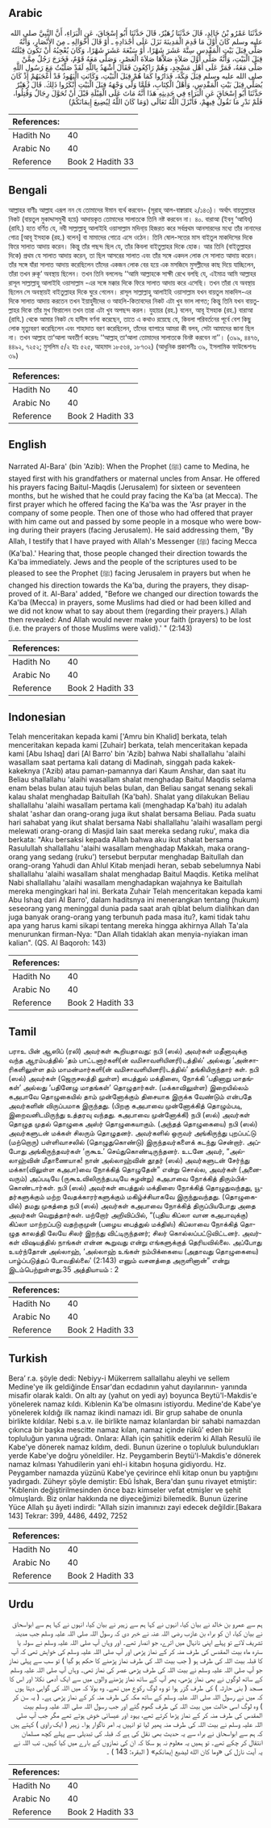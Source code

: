 ## Arabic


<div dir="rtl" lang="ar" style={{fontSize:'larger',backgroundColor:'#f8f9fa',padding:20}}>
حَدَّثَنَا عَمْرُو بْنُ خَالِدٍ، قَالَ حَدَّثَنَا زُهَيْرٌ، قَالَ حَدَّثَنَا أَبُو إِسْحَاقَ، عَنِ الْبَرَاءِ، أَنَّ النَّبِيَّ صلى الله عليه وسلم كَانَ أَوَّلَ مَا قَدِمَ الْمَدِينَةَ نَزَلَ عَلَى أَجْدَادِهِ ـ أَوْ قَالَ أَخْوَالِهِ ـ مِنَ الأَنْصَارِ، وَأَنَّهُ صَلَّى قِبَلَ بَيْتِ الْمَقْدِسِ سِتَّةَ عَشَرَ شَهْرًا، أَوْ سَبْعَةَ عَشَرَ شَهْرًا، وَكَانَ يُعْجِبُهُ أَنْ تَكُونَ قِبْلَتُهُ قِبَلَ الْبَيْتِ، وَأَنَّهُ صَلَّى أَوَّلَ صَلاَةٍ صَلاَّهَا صَلاَةَ الْعَصْرِ، وَصَلَّى مَعَهُ قَوْمٌ، فَخَرَجَ رَجُلٌ مِمَّنْ صَلَّى مَعَهُ، فَمَرَّ عَلَى أَهْلِ مَسْجِدٍ، وَهُمْ رَاكِعُونَ فَقَالَ أَشْهَدُ بِاللَّهِ لَقَدْ صَلَّيْتُ مَعَ رَسُولِ اللَّهِ صلى الله عليه وسلم قِبَلَ مَكَّةَ، فَدَارُوا كَمَا هُمْ قِبَلَ الْبَيْتِ، وَكَانَتِ الْيَهُودُ قَدْ أَعْجَبَهُمْ إِذْ كَانَ يُصَلِّي قِبَلَ بَيْتِ الْمَقْدِسِ، وَأَهْلُ الْكِتَابِ، فَلَمَّا وَلَّى وَجْهَهُ قِبَلَ الْبَيْتِ أَنْكَرُوا ذَلِكَ‏.‏ قَالَ زُهَيْرٌ حَدَّثَنَا أَبُو إِسْحَاقَ عَنِ الْبَرَاءِ فِي حَدِيثِهِ هَذَا أَنَّهُ مَاتَ عَلَى الْقِبْلَةِ قَبْلَ أَنْ تُحَوَّلَ رِجَالٌ وَقُتِلُوا، فَلَمْ نَدْرِ مَا نَقُولُ فِيهِمْ، فَأَنْزَلَ اللَّهُ تَعَالَى ‏(‏وَمَا كَانَ اللَّهُ لِيُضِيعَ إِيمَانَكُمْ‏)‏
</div>
<div style={{backgroundColor:'#f8f9fa',padding:20, marginBottom: 10}}><table> <thead> <tr> <th>References:</th> <th></th> </tr> </thead> <tbody><tr><td>Hadith No</td><td>40</td></tr><tr><td>Arabic No</td><td>40</td></tr><tr><td>Reference</td><td>Book 2 Hadith 33</td></tr></tbody></table></div>

## Bengali


<div dir="ltr" lang="bn" style={{fontSize:'larger',backgroundColor:'#f8f9fa',padding:20}}>
আল্লাহর বাণীঃ আল্লাহ এরূপ নন যে তোমাদের ঈমান ব্যর্থ করবেন- (সূরাহ্ আল-বাক্বারাহ ২/১৪৩)। অর্থাৎ বায়তুল্লাহর নিকট (বায়তুল মুকাদ্দাসমুখী হয়ে) আদায়কৃত তোমাদের সালাতকে তিনি নষ্ট করবেন না। ৪০. বারাআ (ইবনু ‘আযিব) (রাযি.) হতে বর্ণিত যে, নবী সাল্লাল্লাহু আলাইহি ওয়াসাল্লাম মদিনা্য় হিজরত করে সর্বপ্রথম আনসারদের মধ্যে তাঁর নানাদের গোত্র [আবূ ইসহাক (রহ.) বলেন] বা মামাদের গোত্রে এসে ওঠেন। তিনি ষোল-সতের মাস বাইতুল মাকদিসের দিকে ফিরে সালাত আদায় করেন। কিন্তু তাঁর পছন্দ ছিল যে, তাঁর কিবলা বাইতুল্লাহর দিকে হোক। আর তিনি (বাইতুল্লাহর দিকে) প্রথম যে সালাত আদায় করেন, তা ছিল আসরের সালাত এবং তাঁর সঙ্গে একদল লোক সে সালাত আদায় করেন। তাঁর সঙ্গে যাঁরা সালাত আদায় করেছিলেন তাঁদের একজন লোক বের হয়ে এক মসজিদে মুসল্লীদের কাছ দিয়ে যাচ্ছিলেন, তাঁরা তখন রুকূ‘ অবস্থায় ছিলেন। তখন তিনি বললেনঃ ‘‘আমি আল্লাহকে সাক্ষী রেখে বলছি যে, এইমাত্র আমি আল্লাহর রাসূল সাল্লাল্লাহু আলাইহি ওয়াসাল্লাম -এর সঙ্গে মক্কার দিকে ফিরে সালাত আদায় করে এসেছি। তখন তাঁরা যে অবস্থায় ছিলেন সে অবস্থায়ই বাইতুল্লাহর দিকে ঘুরে গেলেন। রাসূল সাল্লাল্লাহু আলাইহি ওয়াসাল্লাম যখন বায়তুল মাকদিস-এর দিকে সালাত আদায় করতেন তখন ইয়াহুদীদের ও আহলি-কিতাবদের নিকট এটা খুব ভাল লাগত; কিন্তু তিনি যখন বায়তুল্লাহর দিকে তাঁর মুখ ফিরালেন তখন তারা এটা খুব অপছন্দ করল। যুহায়র (রহ.) বলেন, আবূ ইসহাক (রহ.) বারাআ (রাযি.) থেকে আমার নিকট যে হাদীস বর্ণনা করেছেন, তাতে এ কথাও রয়েছে যে, কিবলা পরিবর্তনের পূর্বে বেশ কিছু লোক মৃত্যুবরণ করেছিলেন এবং শাহাদাত বরণ করেছিলেন, তাঁদের ব্যাপারে আমরা কী বলব, সেটা আমাদের জানা ছিল না। তখন আল্লাহ তা‘আলা অবতীর্ণ করেনঃ ‘‘আল্লাহ্ তা‘আলা তোমাদের সালাতকে বিনষ্ট করবেন না’’। (৩৯৯, ৪৪৭৬, ৪৪৯২, ৭২৫২; মুসলিম ৫/২ হাঃ ৫২৫, আহমাদ ১৮৫৬৪, ১৮৭৩২) (আধুনিক প্রকাশনীঃ ৩৯, ইসলামিক ফাউন্ডেশনঃ ৩৯)
</div>
<div style={{backgroundColor:'#f8f9fa',padding:20, marginBottom: 10}}><table> <thead> <tr> <th>References:</th> <th></th> </tr> </thead> <tbody><tr><td>Hadith No</td><td>40</td></tr><tr><td>Arabic No</td><td>40</td></tr><tr><td>Reference</td><td>Book 2 Hadith 33</td></tr></tbody></table></div>

## English


<div dir="ltr" lang="en" style={{fontSize:'larger',backgroundColor:'#f8f9fa',padding:20}}>
Narrated Al-Bara' (bin 'Azib): When the Prophet (ﷺ) came to Medina, he stayed first with his grandfathers or maternal uncles from Ansar. He offered his prayers facing Baitul-Maqdis (Jerusalem) for sixteen or seventeen months, but he wished that he could pray facing the Ka'ba (at Mecca). The first prayer which he offered facing the Ka'ba was the 'Asr prayer in the company of some people. Then one of those who had offered that prayer with him came out and passed by some people in a mosque who were bowing during their prayers (facing Jerusalem). He said addressing them, "By Allah, I testify that I have prayed with Allah's Messenger (ﷺ) facing Mecca (Ka'ba).' Hearing that, those people changed their direction towards the Ka'ba immediately. Jews and the people of the scriptures used to be pleased to see the Prophet (ﷺ) facing Jerusalem in prayers but when he changed his direction towards the Ka'ba, during the prayers, they disapproved of it. Al-Bara' added, "Before we changed our direction towards the Ka'ba (Mecca) in prayers, some Muslims had died or had been killed and we did not know what to say about them (regarding their prayers.) Allah then revealed: And Allah would never make your faith (prayers) to be lost (i.e. the prayers of those Muslims were valid).' " (2:143)
</div>
<div style={{backgroundColor:'#f8f9fa',padding:20, marginBottom: 10}}><table> <thead> <tr> <th>References:</th> <th></th> </tr> </thead> <tbody><tr><td>Hadith No</td><td>40</td></tr><tr><td>Arabic No</td><td>40</td></tr><tr><td>Reference</td><td>Book 2 Hadith 33</td></tr></tbody></table></div>

## Indonesian


<div dir="ltr" lang="id" style={{fontSize:'larger',backgroundColor:'#f8f9fa',padding:20}}>
Telah menceritakan kepada kami ['Amru bin Khalid] berkata, telah menceritakan kepada kami [Zuhair] berkata, telah menceritakan kepada kami [Abu Ishaq] dari [Al Barro' bin 'Azib] bahwa Nabi shallallahu 'alaihi wasallam saat pertama kali datang di Madinah, singgah pada kakek-kakeknya ('Azib) atau paman-pamannya dari Kaum Anshar, dan saat itu Beliau shallallahu 'alaihi wasallam shalat menghadap Baitul Maqdis selama enam belas bulan atau tujuh belas bulan, dan Beliau sangat senang sekali kalau shalat menghadap Baitullah (Ka'bah). Shalat yang dilakukan Beliau shallallahu 'alaihi wasallam pertama kali (menghadap Ka'bah) itu adalah shalat 'ashar dan orang-orang juga ikut shalat bersama Beliau. Pada suatu hari sahabat yang ikut shalat bersama Nabi shallallahu 'alaihi wasallam pergi melewati orang-orang di Masjid lain saat mereka sedang ruku', maka dia berkata: "Aku bersaksi kepada Allah bahwa aku ikut shalat bersama Rasulullah shallallahu 'alaihi wasallam menghadap Makkah, maka orang-orang yang sedang (ruku') tersebut berputar menghadap Baitullah dan orang-orang Yahudi dan Ahlul Kitab menjadi heran, sebab sebelumnya Nabi shallallahu 'alaihi wasallam shalat menghadap Baitul Maqdis. Ketika melihat Nabi shallallahu 'alaihi wasallam menghadapkan wajahnya ke Baitullah mereka mengingkari hal ini. Berkata Zuhair Telah menceritakan kepada kami Abu Ishaq dari Al Barro', dalam haditsnya ini menerangkan tentang (hukum) seseorang yang meninggal dunia pada saat arah qiblat belum dialihkan dan juga banyak orang-orang yang terbunuh pada masa itu?, kami tidak tahu apa yang harus kami sikapi tentang mereka hingga akhirnya Allah Ta'ala menurunkan firman-Nya: "Dan Allah tidaklah akan menyia-nyiakan iman kalian". (QS. Al Baqoroh: 143)
</div>
<div style={{backgroundColor:'#f8f9fa',padding:20, marginBottom: 10}}><table> <thead> <tr> <th>References:</th> <th></th> </tr> </thead> <tbody><tr><td>Hadith No</td><td>40</td></tr><tr><td>Arabic No</td><td>40</td></tr><tr><td>Reference</td><td>Book 2 Hadith 33</td></tr></tbody></table></div>

## Tamil


<div dir="ltr" lang="ta" style={{fontSize:'larger',backgroundColor:'#f8f9fa',padding:20}}>
பராஉ பின் ஆஸிப் (ரலி) அவர்கள் கூறியதாவது: நபி (ஸல்) அவர்கள் மதீனாவுக்கு வந்த ஆரம்பத்தில் ‘தம் பாட்டனார்களி(ன் வமிசாவளியினரி)டத்தில்’ அல்லது ‘அன்சாரிகளிலுள்ள தம் மாமன்மார்களி(ன் வமிசாவளியினரி)டத்தில்’ தங்கியிருந்தார் கள். நபி (ஸல்) அவர்கள் (ஜெருசலத்தி லுள்ள) பைத்துல் மக்திஸை, நோக்கி ‘பதினாறு மாதங்கள்’ அல்லது ‘பதினேழு மாதங்கள்’ தொழுதார்கள். (மக்காவிலுள்ள) இறையில்லம் கஅபாவே தொழுகையில் தாம் முன்னோக்கும் திசையாக இருக்க வேண்டும் என்பதே அவர்களின் விருப்பமாக இருந்தது. (பிறகு கஅபாவை முன்னோக்கித் தொழும்படி, இறைவனிடமிருந்து உத்தரவு வந்தது. கஅபாவை முன்னோக்கி) நபி (ஸல்) அவர்கள் தொழுத முதல் தொழுகை அஸ்ர் தொழுகையாகும். (அந்தத் தொழுகையை) நபி (ஸல்) அவர்களுடன் மக்கள் சிலரும் தொழுதனர். அவர்களில் ஒருவர் அங்கிருந்து புறப்பட்டு (மற்றொரு) பள்ளிவாசலில் (தொழுதுகொண்டு) இருந்தவர்களைக் கடந்து சென்றார். அப்போது அங்கிருந்தவர்கள் ‘ருகூஉ’ செய்துகொண்டிருந்தனர். உடனே அவர், “அல்லாஹ்வின் மீதாணையாக! நான் அல்லாஹ்வின் தூதர் (ஸல்) அவர்களுடன் சேர்ந்து மக்கா(விலுள்ள கஅபா)வை நோக்கித் தொழுதேன்” என்று சொல்ல, அவர்கள் (அனைவரும்) அப்படியே (ருகூஉவிலிருந்தபடியே சுழன்று) கஅபாவை நோக்கித் திரும்பிக்கொண்டார்கள். நபி (ஸல்) அவர்கள் பைத்துல் மக்திஸை நோக்கித் தொழுதுவந்தது, யூதர்களுக்கும் மற்ற வேதக்காரர்களுக்கும் மகிழ்ச்சியாகவே இருந்துவந்தது. (தொழுகையில்) தமது முகத்தை நபி (ஸல்) அவர்கள் கஅபாவை நோக்கித் திருப்பியபோது அதை அவர்கள் வெறுத்தார்கள். மற்றோர் அறிவிப்பில், “(புதிய கிப்லா வான கஅபாவுக்கு) கிப்லா மாற்றப்படு வதற்குமுன் (பழைய பைத்துல் மக்திஸ்) கிப்லாவை நோக்கித் தொழுத காலத்தி லேயே சிலர் இறந்து விட்டிருந்தனர்; சிலர் கொல்லப்பட்டுவிட்டனர். அவர்கள் விஷயத்தில் நாங்கள் என்ன கூறுவது என்று எங்களுக்குத் தெரியவில்லை. அப்போது உயர்ந்தோன் அல்லாஹ், ‘அல்லாஹ் உங்கள் நம்பிக்கையை (அதாவது தொழுகையை) பாழ்ப்படுத்தப் போவதில்லை’ (2:143) எனும் வசனத்தை அருளினான்” என்று இடம்பெற்றுள்ளது.35 அத்தியாயம் : 2
</div>
<div style={{backgroundColor:'#f8f9fa',padding:20, marginBottom: 10}}><table> <thead> <tr> <th>References:</th> <th></th> </tr> </thead> <tbody><tr><td>Hadith No</td><td>40</td></tr><tr><td>Arabic No</td><td>40</td></tr><tr><td>Reference</td><td>Book 2 Hadith 33</td></tr></tbody></table></div>

## Turkish


<div dir="ltr" lang="tr" style={{fontSize:'larger',backgroundColor:'#f8f9fa',padding:20}}>
Bera’ r.a. şöyle dedi: Nebiyy-i Mükerrem sallallahu aleyhi ve sellem Medine'ye ilk geldiğinde Ensar'dan ecdadının yahut dayılarının- yanında misafir olarak kaldı. On altı ay (yahut on yedi ay) boyunca Beytü'l-Makdis'e yönelerek namaz kıldı. Kıblenin Ka'be olmasını istiyordu. Medine'de Kabe'ye yönelerek kıldığı ilk namaz ikindi namazı idi. Bir grup sahabe de onunla birlikte kıldılar. Nebi s.a.v. ile birlikte namaz kılanlardan bir sahabi namazdan çıkınca bir başka mescitte namaz kılan, namaz içinde rükû' eden bir topluluğun yanına uğradı. Onlara: Allah için şahitlik ederim ki Allah Resulü ile Kabe'ye dönerek namaz kıldım, dedi. Bunun üzerine o topluluk bulundukları yerde Kabe'ye doğru yöneldiler. Hz. Peygamberin Beytü'l-Makdis'e dönerek namaz kılması Yahudilerin yani ehl-i kitabın hoşuna gidiyordu. Hz. Peygamber namazda yüzünü Kabe'ye çevirince ehli kitap onun bu yaptığını yadırgadı. Züheyr şöyle demiştir: Ebû İshak, Bera'dan şunu rivayet etmiştir: "Kıblenin değiştirilmesinden önce bazı kimseler vefat etmişler ve şehit olmuşlardı. Biz onlar hakkında ne diyeceğimizi bilemedik. Bunun üzerine Yüce Allah şu âyeti indirdi: "Allah sizin imanınızı zayi edecek değildir.[Bakara 143] Tekrar: 399, 4486, 4492, 7252
</div>
<div style={{backgroundColor:'#f8f9fa',padding:20, marginBottom: 10}}><table> <thead> <tr> <th>References:</th> <th></th> </tr> </thead> <tbody><tr><td>Hadith No</td><td>40</td></tr><tr><td>Arabic No</td><td>40</td></tr><tr><td>Reference</td><td>Book 2 Hadith 33</td></tr></tbody></table></div>

## Urdu


<div dir="rtl" lang="ur" style={{fontSize:'larger',backgroundColor:'#f8f9fa',padding:20}}>
ہم سے عمرو بن خالد نے بیان کیا، انہوں نے کہا ہم سے زہیر نے بیان کیا، انہوں نے کہا ہم سے ابواسحاق نے بیان کیا، ان کو براء بن عازب رضی اللہ عنہ نے خبر دی کہ رسول اللہ صلی اللہ علیہ وسلم جب مدینہ تشریف لائے تو پہلے اپنی نانہال میں اترے، جو انصار تھے۔ اور وہاں آپ صلی اللہ علیہ وسلم نے سولہ یا سترہ ماہ بیت المقدس کی طرف منہ کر کے نماز پڑھی اور آپ صلی اللہ علیہ وسلم کی خواہش تھی کہ آپ کا قبلہ بیت اللہ کی طرف ہو ( جب بیت اللہ کی طرف نماز پڑھنے کا حکم ہو گیا ) تو سب سے پہلی نماز جو آپ صلی اللہ علیہ وسلم نے بیت اللہ کی طرف پڑھی عصر کی نماز تھی۔ وہاں آپ صلی اللہ علیہ وسلم کے ساتھ لوگوں نے بھی نماز پڑھی، پھر آپ کے ساتھ نماز پڑھنے والوں میں سے ایک آدمی نکلا اور اس کا مسجد ( بنی حارثہ ) کی طرف گزر ہوا تو وہ لوگ رکوع میں تھے۔ وہ بولا کہ میں اللہ کی گواہی دیتا ہوں کہ میں نے رسول اللہ صلی اللہ علیہ وسلم کے ساتھ مکہ کی طرف منہ کر کے نماز پڑھی ہے۔ ( یہ سن کر ) وہ لوگ اسی حالت میں بیت اللہ کی طرف گھوم گئے اور جب رسول اللہ صلی اللہ علیہ وسلم بیت المقدس کی طرف منہ کر کے نماز پڑھا کرتے تھے، یہود اور عیسائی خوش ہوتے تھے مگر جب آپ صلی اللہ علیہ وسلم نے بیت اللہ کی طرف منہ پھیر لیا تو انہیں یہ امر ناگوار ہوا۔ زہیر ( ایک راوی ) کہتے ہیں کہ ہم سے ابواسحاق نے براء سے یہ حدیث بھی نقل کی ہے کہ قبلہ کی تبدیلی سے پہلے کچھ مسلمان انتقال کر چکے تھے۔ تو ہمیں یہ معلوم نہ ہو سکا کہ ان کی نمازوں کے بارے میں کیا کہیں۔ تب اللہ نے یہ آیت نازل کی «وما كان الله ليضيع إيمانكم‏» ( البقرہ: 143 ) ۔
</div>
<div style={{backgroundColor:'#f8f9fa',padding:20, marginBottom: 10}}><table> <thead> <tr> <th>References:</th> <th></th> </tr> </thead> <tbody><tr><td>Hadith No</td><td>40</td></tr><tr><td>Arabic No</td><td>40</td></tr><tr><td>Reference</td><td>Book 2 Hadith 33</td></tr></tbody></table></div>